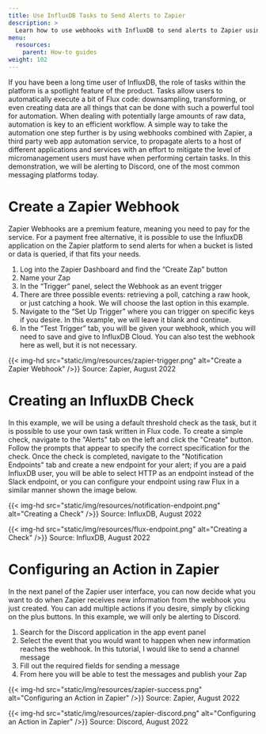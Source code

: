```yaml
---
title: Use InfluxDB Tasks to Send Alerts to Zapier
description: >
  Learn how to use webhooks with InfluxDB to send alerts to Zapier using Zapier webhooks.
menu:
  resources:
    parent: How-to guides
weight: 102
---
```


If you have been a long time user of InfluxDB, the role of tasks within the platform is a
spotlight feature of the product. Tasks allow users to automatically execute a bit of Flux code: 
downsampling, transforming, or even creating data are all things that can be done with such a powerful tool 
for automation. When dealing with potentially large amounts of raw data, automation is key to an efficient 
workflow. A simple way to take the automation one step further is by using webhooks 
combined with Zapier, a third party web app automation service, to propagate alerts to a host of different 
applications and services with an effort to mitigate the level of micromanagement users must have when 
performing certain tasks. In this demonstration, we will be alerting to Discord, one of the most common messaging platforms today.

# Create a Zapier Webhook
Zapier Webhooks are a premium feature, meaning you need to pay for the service. For a payment free 
alternative, it is possible to use the InfluxDB application on the Zapier platform to send alerts for when 
a bucket is listed or data is queried, if that fits your needs. 
1. Log into the Zapier Dashboard and find the “Create Zap” button
2. Name your Zap
3. In the “Trigger” panel, select the Webhook as an event trigger
4. There are three possible events: retrieving a poll, catching a raw hook, or just catching a hook. We will choose the last option in this example.
5. Navigate to the “Set Up Trigger” where you can trigger on specific keys if you desire. In this example, we will leave it blank and continue.
6. In the “Test Trigger” tab, you will be given your webhook, which you will need to save and give to InfluxDB Cloud. You can also test the webhook here as well, but it is not necessary.

{{< img-hd src="static/img/resources/zapier-trigger.png" alt="Create a Zapier Webhook" />}}
Source: Zapier, August 2022

# Creating an InfluxDB Check
In this example, we will be using a default threshold check as the task, but it is possible to use your own 
task written in Flux code. To create a simple check, navigate to the "Alerts" tab on the left and click the "Create" button. Follow the prompts that appear to specify the correct specification for the check. Once the check is completed, navigate to the "Notification Endpoints" tab and create a new endpoint for your alert; if you are a paid InfluxDB user, you will be able to select HTTP as an endpoint instead of the Slack endpoint, or you can configure your endpoint using raw Flux in a similar manner shown the image below.

{{< img-hd src="static/img/resources/notification-endpoint.png" alt="Creating a Check" />}}
Source: InfluxDB, August 2022

{{< img-hd src="static/img/resources/flux-endpoint.png" alt="Creating a Check" />}}
Source: InfluxDB, August 2022

# Configuring an Action in Zapier
In the next panel of the Zapier user interface, you can now decide what you want to do when Zapier receives 
new information from the webhook you just created. You can add multiple actions if you desire, simply by 
clicking on the plus buttons. In this example, we will only be alerting to Discord.
1. Search for the Discord application in the app event panel
2. Select the event that you would want to happen when new information reaches the webhook. In this tutorial, 
I would like to send a channel message
3. Fill out the required fields for sending a message 
4. From here you will be able to test the messages and publish your Zap

{{< img-hd src="static/img/resources/zapier-success.png" alt="Configuring an Action in Zapier" />}}
Source: Zapier, August 2022

{{< img-hd src="static/img/resources/zapier-discord.png" alt="Configuring an Action in Zapier" />}}
Source: Discord, August 2022